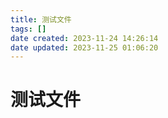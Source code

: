 ```yaml
---
title: 测试文件
tags: []
date created: 2023-11-24 14:26:14
date updated: 2023-11-25 01:06:20
---
```


# 测试文件




